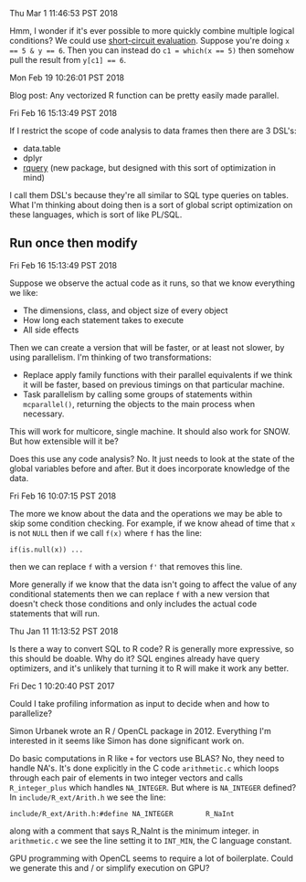 Thu Mar  1 11:46:53 PST 2018

Hmm, I wonder if it's ever possible to more quickly combine multiple
logical conditions? We could use [short-circuit
evaluation](https://en.wikipedia.org/wiki/Short-circuit_evaluation).
Suppose you're doing `x == 5 & y == 6`. Then you can instead do `c1 =
which(x == 5)` then somehow pull the result from `y[c1] == 6`.


Mon Feb 19 10:26:01 PST 2018

Blog post: Any vectorized R function can be pretty easily made parallel.


Fri Feb 16 15:13:49 PST 2018

If I restrict the scope of code analysis to data frames then there are 3 DSL's:

- data.table
- dplyr
- [rquery](https://winvector.github.io/rquery/) (new package, but designed
  with this sort of optimization in mind)

I call them DSL's because they're all similar to SQL type queries on
tables. What I'm thinking about doing then is a sort of global script
optimization on these languages, which is sort of like PL/SQL.


## Run once then modify

Fri Feb 16 15:13:49 PST 2018

Suppose we observe the actual code as it runs, so that we know everything
we like:

- The dimensions, class, and object size of every object
- How long each statement takes to execute
- All side effects

Then we can create a version that will be faster, or at least not slower,
by using parallelism. I'm thinking of two transformations:

- Replace apply family functions with their parallel equivalents if we
  think it will be faster, based on previous timings on that particular machine.
- Task parallelism by calling some groups of statements within
  `mcparallel()`, returning the objects to the main process when necessary.

This will work for multicore, single machine. It should also work for SNOW.
But how extensible will it be?

Does this use any code analysis? No. It just needs to look at the state of
the global variables before and after. But it does incorporate knowledge of
the data.


Fri Feb 16 10:07:15 PST 2018

The more we know about the data and the operations we may be able to skip
some condition checking. For example, if we know ahead of time that `x` is
not `NULL` then if we call `f(x)` where `f` has the line:
```
if(is.null(x)) ...
```
then we can replace `f` with a version `f'` that removes this line.

More generally if we know that the data isn't going to affect the value of
any conditional statements then we can replace `f` with a
new version that doesn't check those conditions and only includes the
actual code statements that will run.


Thu Jan 11 11:13:52 PST 2018

Is there a way to convert SQL to R code? R is generally more expressive, so
this should be doable. Why do it? SQL engines already have query
optimizers, and it's unlikely that turning it to R will make it work any
better.


Fri Dec  1 10:20:40 PST 2017

Could I take profiling information as input to decide when and how to
parallelize?

Simon Urbanek wrote an R / OpenCL package in 2012. Everything I'm
interested in it seems like Simon has done significant work on.

Do basic computations in R like `+` for vectors use BLAS? No, they need to
handle NA's. It's done explicitly in the C code `arithmetic.c` which loops
through each pair of elements in two integer vectors and calls `R_integer_plus`
which handles `NA_INTEGER`. But where is `NA_INTEGER` defined?
In `include/R_ext/Arith.h` we see the line:
```
include/R_ext/Arith.h:#define NA_INTEGER        R_NaInt
```
along with a comment that says R_NaInt is the minimum integer. in
`arithmetic.c` we see the line setting it to `INT_MIN`, the C language
constant.


GPU programming with OpenCL seems to require a lot of boilerplate. Could we
generate this and / or simplify execution on GPU?
